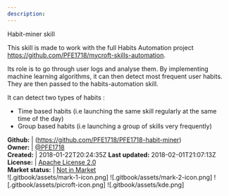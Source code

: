 ```yaml
---
description: 
---
```

Habit-miner skill

This skill is made to work with the full Habits Automation project https://github.com/PFE1718/mycroft-skills-automation.

Its role is to go through user logs and analyse them. By implementing machine learning algorithms, it can then detect most frequent user habits. They are then passed to the habits-automation skill.

It can detect two types of habits :

*  Time based habits (i.e launching the same skill regularly at the same time of the day)
* Group based habits (i.e launching a group of skills very frequently)

**Github:** | (https://github.com/PFE1718/PFE1718-habit-miner)  
**Owner:** | [@PFE1718](https://github.com/PFE1718)  
**Created:** | 2018-01-22T20:24:35Z  **Last updated:** 2018-02-01T21:07:13Z  
**License:** | [Apache License 2.0](https://api.github.com/licenses/apache-2.0)  
**Market status:** | [Not in Market](https://market.mycroft.ai/skill/)  
 ![.gitbook/assets/mark-1-icon.png]  ![.gitbook/assets/mark-2-icon.png]  ![.gitbook/assets/picroft-icon.png]  ![.gitbook/assets/kde.png]  
